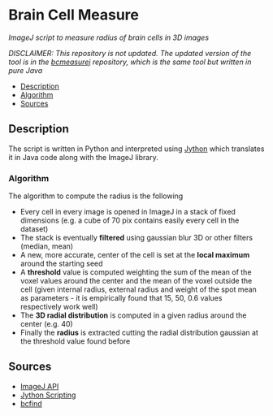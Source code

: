 # Brain Cell Measure
_ImageJ script to measure radius of brain cells in 3D images_

_DISCLAIMER: This repository is not updated. The updated version of the tool is in the [bcmeasurej](https://github.com/toyo97/bcmeasurej) repository, which is the same tool but written in pure Java_

- [Description](#description)
- [Algorithm](#algorithm)
- [Sources](#sources)

## Description
The script is written in Python and interpreted using [Jython](https://www.jython.org)
which translates it in Java code along with the ImageJ library.

### Algorithm

The algorithm to compute the radius is the following
- Every cell in every image is opened in ImageJ in a stack of fixed dimensions (e.g. a cube of 70 pix contains easily every cell in the dataset)
- The stack is eventually **filtered** using gaussian blur 3D or other filters (median, mean)
- A new, more accurate, center of the cell is set at the **local maximum** around the starting seed
- A **threshold** value is computed weighting the sum of the mean of the voxel values around the center and the mean of the voxel outside the cell (given internal radius, external radius and weight of the spot mean as parameters - it is empirically found that 15, 50, 0.6 values respectively work well)
- The **3D radial distribution** is computed in a given radius around the center (e.g. 40)
- Finally the **radius** is extracted cutting the radial distribution gaussian at the threshold value found before

## Sources
- [ImageJ API](https://imagej.nih.gov/ij/developer/api/)
- [Jython Scripting](https://imagej.net/Jython_Scripting)
- [bcfind](https://github.com/paolo-f/bcfind)
